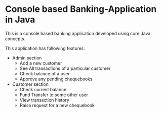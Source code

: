 # Console based Banking-Application in Java
This is a console based banking application developed using core Java concepts.

This application has following features:
* Admin section
  - Add a new customer
  - See All transactions of a particular customer
  - Check balance of a user
  - Approve any pending chequebooks
* Customer section
  - Check current balance
  - Fund Transfer to some other user
  - View transaction history
  - Raise request for a new chequebook
